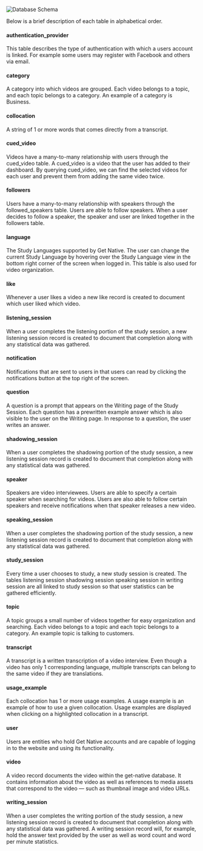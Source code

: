 <p><img src="/images/schema.png" alt="Database Schema"/></p>

Below is a brief description of each table in alphabetical order.

#### authentication_provider
This table describes the type of authentication with which a users account is linked. For example some users may register with Facebook and others via email.

#### category
A category into which videos are grouped. Each video belongs to a topic, and each topic belongs to a category. An example of a category is Business.

#### collocation
A string of 1 or more words that comes directly from a transcript. 

#### cued_video
Videos have a many-to-many relationship with users through the cued_video table. A cued_video is a video that the user has added to their dashboard. By querying cued_video, we can find the selected videos for each user and prevent them from adding the same video twice.

#### followers
Users have a many-to-many relationship with speakers through the followed_speakers table. Users are able to follow speakers. When a user decides to follow a speaker, the speaker and user are linked together in the followers table.

#### language
The Study Languages supported by Get Native. The user can change the current Study Language by hovering over the Study Language view in the bottom right corner of the screen when logged in. This table is also used for video organization.

#### like
Whenever a user likes a video a new like record is created to document which user liked which video.

#### listening_session
When a user completes the listening portion of the study session, a new listening session record is created to document that completion along with any statistical data was gathered.

#### notification
Notifications that are sent to users in that users can read by clicking the notifications button at the top right of the screen.

#### question
A question is a prompt that appears on the Writing page of the Study Session. Each question has a prewritten example answer which is also visible to the user on the Writing page. In response to a question, the user writes an answer.

#### shadowing_session
When a user completes the shadowing portion of the study session, a new listening session record is created to document that completion along with any statistical data was gathered.

#### speaker
Speakers are video interviewees. Users are able to specify a certain speaker when searching for videos. Users are also able to follow certain speakers and receive notifications when that speaker releases a new video.

#### speaking_session
When a user completes the shadowing portion of the study session, a new listening session record is created to document that completion along with any statistical data was gathered.

#### study_session
Every time a user chooses to study, a new study session is created. The tables listening session shadowing session speaking session in writing session are all linked to study session so that user statistics can be gathered efficiently.

#### topic
A topic groups a small number of videos together for easy organization and searching. Each video belongs to a topic and each topic belongs to a category. An example topic is talking to customers.

#### transcript
A transcript is a written transcription of a video interview. Even though a video has only 1 corresponding language, multiple transcripts can belong to the same video if they are translations.

#### usage_example
Each collocation has 1 or more usage examples. A usage example is an example of how to use a given collocation. Usage examples are displayed when clicking on a highlighted collocation in a transcript.

#### user
Users are entities who hold Get Native accounts and are capable of logging in to the website and using its functionality.

#### video
A video record documents the video within the get-native database. It contains information about the video as well as references to media assets that correspond to the video — such as thumbnail image and video URLs.

#### writing_session
When a user completes the writing portion of the study session, a new listening session record is created to document that completion along with any statistical data was gathered. A writing session record will, for example, hold the answer text provided by the user as well as word count and word per minute statistics.
